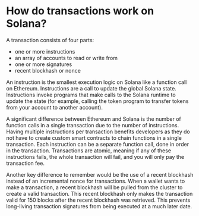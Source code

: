 # How do transactions work on Solana?

A transaction consists of four parts:

- one or more instructions
- an array of accounts to read or write from
- one or more signatures
- recent blockhash or nonce

An instruction is the smallest execution logic on Solana like a function call on Ethereum. Instructions are a call to update the global Solana state. Instructions invoke programs that make calls to the Solana runtime to update the state (for example, calling the token program to transfer tokens from your account to another account).

A significant difference between Ethereum and Solana is the number of function calls in a single transaction due to the number of instructions. Having multiple instructions per transaction benefits developers as they do not have to create custom smart contracts to chain functions in a single transaction. Each instruction can be a separate function call, done in order in the transaction. Transactions are atomic, meaning if any of these instructions fails, the whole transaction will fail, and you will only pay the transaction fee.

Another key difference to remember would be the use of a recent blockhash instead of an incremental nonce for transactions. When a wallet wants to make a transaction, a recent blockhash will be pulled from the cluster to create a valid transaction. This recent blockhash only makes the transaction valid for 150 blocks after the recent blockhash was retrieved. This prevents long-living transaction signatures from being executed at a much later date.

